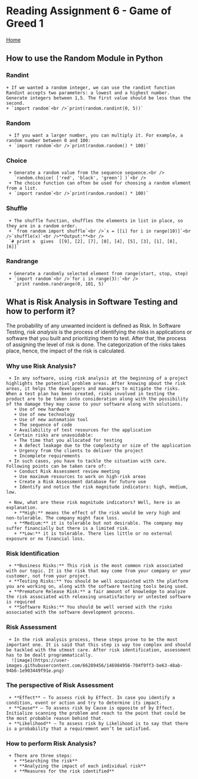 # **Reading Assignment 6 - Game of Greed 1**
[Home](https://micgreene.github.io/reading-notes/)<br />
 ## How to use the Random Module in Python
   ### Randint   
    + If we wanted a random integer, we can use the randint function Randint accepts two parameters: a lowest and a highest number. Generate integers between 1,5. The first value should be less than the second.
    + `import random`<br />`print(random.randint(0, 5))`
   ### Random   
     + If you want a larger number, you can multiply it. For example, a random number between 0 and 100:
     + `import random`<br />`print(random.random() * 100)`
   ### Choice   
     + Generate a random value from the sequence sequence.<br />
       `random.choice( ['red', 'black', 'green'] )`<br />
     + The choice function can often be used for choosing a random element from a list.
     + `import random`<br />`print(random.random() * 100)`
   ### Shuffle   
     + The shuffle function, shuffles the elements in list in place, so they are in a random order.
     + `from random import shuffle`<br />`x = [[i] for i in range(10)]`<br />`shuffle(x)`<br />**Output:**<br />
     `# print x  gives  [[9], [2], [7], [0], [4], [5], [3], [1], [8], [6]]`
   ### Randrange   
     + Generate a randomly selected element from range(start, stop, step)
     + `import random`<br />`for i in range(3):`<br />
       `print random.randrange(0, 101, 5)`
   
  
 ## What is Risk Analysis in Software Testing and how to perform it?<br />
   The probability of any unwanted incident is defined as Risk. In Software Testing, *risk analysis* is the process of identifying the risks in applications or software that you built and prioritizing them to test. After that, the process of assigning the level of risk is done. The categorization of the risks takes place, hence, the impact of the risk is calculated.<br />
   ### Why use Risk Analysis?
     + In any software, using risk analysis at the beginning of a project highlights the potential problem areas. After knowing about the risk areas, it helps the developers and managers to mitigate the risks. When a test plan has been created, risks involved in testing the product are to be taken into consideration along with the possibility of the damage they may cause to your software along with solutions.
       + Use of new hardware
       + Use of new technology
       + Use of new automation tool
       + The sequence of code
       + Availability of test resources for the application
     + Certain risks are unavoidable:
       + The time that you allocated for testing
       + A defect leakage due to the complexity or size of the application
       + Urgency from the clients to deliver the project
       + Incomplete requirements
     + In such cases, you have to tackle the situation with care. Following points can be taken care of:
       + Conduct Risk Assessment review meeting
       + Use maximum resources to work on high-risk areas
       + Create a Risk Assessment database for future use
       + Identify and notice the risk magnitude indicators: high, medium, low.
       
     + Now, what are these risk magnitude indicators? Well, here is an explanation.
       + **High:** means the effect of the risk would be very high and non-tolerable. The company might face loss.
       + **Medium:** it is tolerable but not desirable. The company may suffer financially but there is a limited risk.
       + **Low:** it is tolerable. There lies little or no external exposure or no financial loss.

   ### Risk Identification
     + **Business Risks:** This risk is the most common risk associated with our topic. It is the risk that may come from your company or your customer, not from your project.
     + **Testing Risks:** You should be well acquainted with the platform you are working on, along with the software testing tools being used.
     + **Premature Release Risk:** a fair amount of knowledge to analyze the risk associated with releasing unsatisfactory or untested software is required
     + **Software Risks:** You should be well versed with the risks associated with the software development process.

   ### Risk Assessment
     + In the risk analysis process, these steps prove to be the most important one. It is said that this step is way too complex and should be tackled with the utmost care. After risk identification, assessment has to be dealt programmatically.
      ![image](https://user-images.githubusercontent.com/66289456/146984956-704f9ff3-be63-48ab-94b6-1e903449f91e.png)
    
   ### The perspective of Risk Assessment
     + **Effect** – To assess risk by Effect. In case you identify a condition, event or action and try to determine its impact.
     + **Cause** – To assess risk by Cause is opposite of by Effect. Initialize scanning the problem and reach to the point that could be the most probable reason behind that.
     + **Likelihood** – To assess risk by Likelihood is to say that there is a probability that a requirement won’t be satisfied.
   
   ### How to perform Risk Analysis?
     + There are three steps:
       + **Searching the risk**
       + **Analyzing the impact of each individual risk**
       + **Measures for the risk identified**
